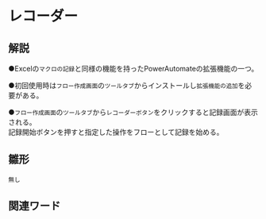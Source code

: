 # レコーダー  
## 解説  
●Excelの``マクロの記録``と同様の機能を持ったPowerAutomateの拡張機能の一つ。 
  
●初回使用時は``フロー作成画面``の``ツールタブ``からインストールし``拡張機能の追加``を必要がある。  
  
●``フロー作成画面``の``ツールタブ``から``レコーダーボタン``をクリックすると記録画面が表示される。  
  記録開始ボタンを押すと指定した操作をフローとして記録を始める。

## 雛形  
```
無し
```
## 関連ワード  
